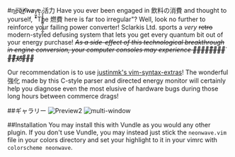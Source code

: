 #ne͟͠o̷͘̕ņ̸̕͟͡w̴a̷v̙͖̗͓̕e͏̗̞.̷͏͙͔̥͉̖̗̳͇͙̠̠͓̝̲ͅ活力
Have you ever been engaged in 飲料の消費 and thought to yourself, "The 燃費 here is far too irregular"? Well, look no further to reinforce your failing power converter! Sclarkis Ltd. sports a *very* ~~retro~~ modern-styled defusing system that lets you get every quantum bit out of your energy purchase! *~~As a side-effect of this technological breakthrough in engine conversion, your computer consoles may experience 断̴続͏̢̡͞的̴̢́な̴̷̧̕͞妨҉̸̀害̴̵~~*


Our recommendation is to use [justinmk's vim-syntax-extras](https://github.com/justinmk/vim-syntax-extra)! The wonderful 強化 made by this C-style parser and directed energy monitor will certainly help you diagnose even the most elusive of hardware bugs during those long hours between commerce drags!


##ギャラリー
![Preview2](https://cloud.githubusercontent.com/assets/8389374/6789587/6482421e-d16f-11e4-9e15-48a7d0e99a84.png)
![multi-window](https://cloud.githubusercontent.com/assets/8389374/6789767/e11604d6-d170-11e4-8472-1d9e32ae2caa.png)


##Installation
You may install this with Vundle as you would any other plugin. If you don't use Vundle, you may instead just stick the ```neonwave.vim``` file in your colors directory and set your highlight to it in your vimrc with ```colorscheme neonwave```.
